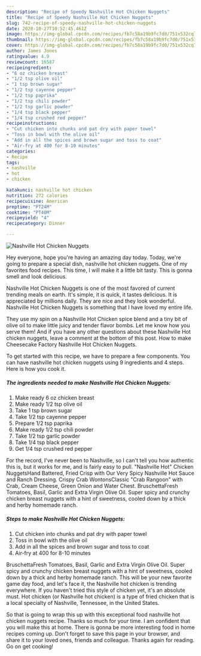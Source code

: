 ```yaml
---
description: "Recipe of Speedy Nashville Hot Chicken Nuggets"
title: "Recipe of Speedy Nashville Hot Chicken Nuggets"
slug: 742-recipe-of-speedy-nashville-hot-chicken-nuggets
date: 2020-10-27T10:52:45.461Z
image: https://img-global.cpcdn.com/recipes/fb7c58a19b9fc7d0/751x532cq70/nashville-hot-chicken-nuggets-recipe-main-photo.jpg
thumbnail: https://img-global.cpcdn.com/recipes/fb7c58a19b9fc7d0/751x532cq70/nashville-hot-chicken-nuggets-recipe-main-photo.jpg
cover: https://img-global.cpcdn.com/recipes/fb7c58a19b9fc7d0/751x532cq70/nashville-hot-chicken-nuggets-recipe-main-photo.jpg
author: James Jones
ratingvalue: 4.9
reviewcount: 16587
recipeingredient:
- "6 oz chicken breast"
- "1/2 tsp olive oil"
- "1 tsp brown sugar"
- "1/2 tsp cayenne pepper"
- "1/2 tsp paprika"
- "1/2 tsp chili powder"
- "1/2 tsp garlic powder"
- "1/4 tsp black pepper"
- "1/4 tsp crushed red pepper"
recipeinstructions:
- "Cut chicken into chunks and pat dry with paper towel"
- "Toss in bowl with the olive oil"
- "Add in all the spices and brown sugar and toss to coat"
- "Air-fry at 400 for 8-10 minutes"
categories:
- Recipe
tags:
- nashville
- hot
- chicken

katakunci: nashville hot chicken 
nutrition: 272 calories
recipecuisine: American
preptime: "PT24M"
cooktime: "PT40M"
recipeyield: "4"
recipecategory: Dinner

---
```



![Nashville Hot Chicken Nuggets](https://img-global.cpcdn.com/recipes/fb7c58a19b9fc7d0/751x532cq70/nashville-hot-chicken-nuggets-recipe-main-photo.jpg)

Hey everyone, hope you're having an amazing day today. Today, we're going to prepare a special dish, nashville hot chicken nuggets. One of my favorites food recipes. This time, I will make it a little bit tasty. This is gonna smell and look delicious.

Nashville Hot Chicken Nuggets is one of the most favored of current trending meals on earth. It's simple, it is quick, it tastes delicious. It is appreciated by millions daily. They are nice and they look wonderful. Nashville Hot Chicken Nuggets is something that I have loved my entire life.

They use my spin on a Nashville Hot Chicken spice blend and a tiny bit of olive oil to make little juicy and tender flavor bombs. Let me know how you serve them! And if you have any other questions about these Nashville Hot chicken nuggets, leave a comment at the bottom of this post. How to make Cheesecake Factory Nashville Hot Chicken Nuggets.


To get started with this recipe, we have to prepare a few components. You can have nashville hot chicken nuggets using 9 ingredients and 4 steps. Here is how you cook it.

<!--inarticleads1-->

##### The ingredients needed to make Nashville Hot Chicken Nuggets:

1. Make ready 6 oz chicken breast
1. Make ready 1/2 tsp olive oil
1. Take 1 tsp brown sugar
1. Take 1/2 tsp cayenne pepper
1. Prepare 1/2 tsp paprika
1. Make ready 1/2 tsp chili powder
1. Take 1/2 tsp garlic powder
1. Take 1/4 tsp black pepper
1. Get 1/4 tsp crushed red pepper


For the record, I&#39;ve never been to Nashville, so I can&#39;t tell you how authentic this is, but it works for me, and is fairly easy to pull. &#34;Nashville Hot&#34; Chicken NuggetsHand Battered, Fried Crisp with Our Very Spicy Nashville Hot Sauce and Ranch Dressing. Crispy Crab WontonsClassic &#34;Crab Rangoon&#34; with Crab, Cream Cheese, Green Onion and Water Chest. BruschettaFresh Tomatoes, Basil, Garlic and Extra Virgin Olive Oil. Super spicy and crunchy chicken breast nuggets with a hint of sweetness, cooled down by a thick and herby homemade ranch. 

<!--inarticleads2-->

##### Steps to make Nashville Hot Chicken Nuggets:

1. Cut chicken into chunks and pat dry with paper towel
1. Toss in bowl with the olive oil
1. Add in all the spices and brown sugar and toss to coat
1. Air-fry at 400 for 8-10 minutes


BruschettaFresh Tomatoes, Basil, Garlic and Extra Virgin Olive Oil. Super spicy and crunchy chicken breast nuggets with a hint of sweetness, cooled down by a thick and herby homemade ranch. This will be your new favorite game day food, and let&#39;s face it, the Nashville hot chicken is trending everywhere. If you haven&#39;t tried this style of chicken yet, it&#39;s an absolute must. Hot chicken (or Nashville hot chicken) is a type of fried chicken that is a local specialty of Nashville, Tennessee, in the United States. 

So that is going to wrap this up with this exceptional food nashville hot chicken nuggets recipe. Thanks so much for your time. I am confident that you will make this at home. There is gonna be more interesting food in home recipes coming up. Don't forget to save this page in your browser, and share it to your loved ones, friends and colleague. Thanks again for reading. Go on get cooking!
